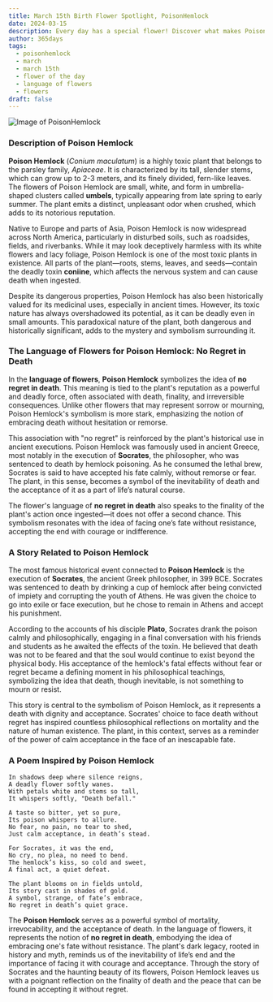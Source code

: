 ```yaml
---
title: March 15th Birth Flower Spotlight, PoisonHemlock
date: 2024-03-15
description: Every day has a special flower! Discover what makes PoisonHemlock unique as today’s birth flower and its symbolic meaning.
author: 365days
tags:
  - poisonhemlock
  - march
  - march 15th
  - flower of the day
  - language of flowers
  - flowers
draft: false
---
```


![Image of PoisonHemlock](https://cdn.pixabay.com/photo/2022/08/21/14/15/hemlock-7401397_640.jpg#center)


### Description of Poison Hemlock

**Poison Hemlock** (_Conium maculatum_) is a highly toxic plant that belongs to the parsley family, _Apiaceae_. It is characterized by its tall, slender stems, which can grow up to 2-3 meters, and its finely divided, fern-like leaves. The flowers of Poison Hemlock are small, white, and form in umbrella-shaped clusters called **umbels**, typically appearing from late spring to early summer. The plant emits a distinct, unpleasant odor when crushed, which adds to its notorious reputation.

Native to Europe and parts of Asia, Poison Hemlock is now widespread across North America, particularly in disturbed soils, such as roadsides, fields, and riverbanks. While it may look deceptively harmless with its white flowers and lacy foliage, Poison Hemlock is one of the most toxic plants in existence. All parts of the plant—roots, stems, leaves, and seeds—contain the deadly toxin **coniine**, which affects the nervous system and can cause death when ingested.

Despite its dangerous properties, Poison Hemlock has also been historically valued for its medicinal uses, especially in ancient times. However, its toxic nature has always overshadowed its potential, as it can be deadly even in small amounts. This paradoxical nature of the plant, both dangerous and historically significant, adds to the mystery and symbolism surrounding it.

### The Language of Flowers for Poison Hemlock: No Regret in Death

In the **language of flowers**, **Poison Hemlock** symbolizes the idea of **no regret in death**. This meaning is tied to the plant's reputation as a powerful and deadly force, often associated with death, finality, and irreversible consequences. Unlike other flowers that may represent sorrow or mourning, Poison Hemlock's symbolism is more stark, emphasizing the notion of embracing death without hesitation or remorse.

This association with "no regret" is reinforced by the plant's historical use in ancient executions. Poison Hemlock was famously used in ancient Greece, most notably in the execution of **Socrates**, the philosopher, who was sentenced to death by hemlock poisoning. As he consumed the lethal brew, Socrates is said to have accepted his fate calmly, without remorse or fear. The plant, in this sense, becomes a symbol of the inevitability of death and the acceptance of it as a part of life’s natural course.

The flower's language of **no regret in death** also speaks to the finality of the plant's action once ingested—it does not offer a second chance. This symbolism resonates with the idea of facing one’s fate without resistance, accepting the end with courage or indifference.

### A Story Related to Poison Hemlock

The most famous historical event connected to **Poison Hemlock** is the execution of **Socrates**, the ancient Greek philosopher, in 399 BCE. Socrates was sentenced to death by drinking a cup of hemlock after being convicted of impiety and corrupting the youth of Athens. He was given the choice to go into exile or face execution, but he chose to remain in Athens and accept his punishment.

According to the accounts of his disciple **Plato**, Socrates drank the poison calmly and philosophically, engaging in a final conversation with his friends and students as he awaited the effects of the toxin. He believed that death was not to be feared and that the soul would continue to exist beyond the physical body. His acceptance of the hemlock's fatal effects without fear or regret became a defining moment in his philosophical teachings, symbolizing the idea that death, though inevitable, is not something to mourn or resist.

This story is central to the symbolism of Poison Hemlock, as it represents a death with dignity and acceptance. Socrates' choice to face death without regret has inspired countless philosophical reflections on mortality and the nature of human existence. The plant, in this context, serves as a reminder of the power of calm acceptance in the face of an inescapable fate.

### A Poem Inspired by Poison Hemlock

```
In shadows deep where silence reigns,  
A deadly flower softly wanes.  
With petals white and stems so tall,  
It whispers softly, "Death befall."  

A taste so bitter, yet so pure,  
Its poison whispers to allure.  
No fear, no pain, no tear to shed,  
Just calm acceptance, in death’s stead.  

For Socrates, it was the end,  
No cry, no plea, no need to bend.  
The hemlock’s kiss, so cold and sweet,  
A final act, a quiet defeat.  

The plant blooms on in fields untold,  
Its story cast in shades of gold.  
A symbol, strange, of fate’s embrace,  
No regret in death’s quiet grace.
```

The **Poison Hemlock** serves as a powerful symbol of mortality, irrevocability, and the acceptance of death. In the language of flowers, it represents the notion of **no regret in death**, embodying the idea of embracing one's fate without resistance. The plant's dark legacy, rooted in history and myth, reminds us of the inevitability of life’s end and the importance of facing it with courage and acceptance. Through the story of Socrates and the haunting beauty of its flowers, Poison Hemlock leaves us with a poignant reflection on the finality of death and the peace that can be found in accepting it without regret.



